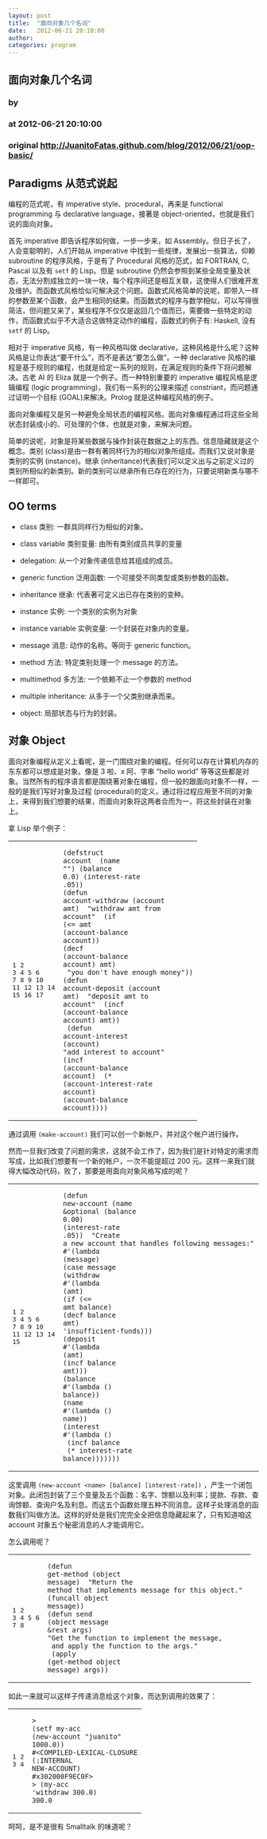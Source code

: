 ```yaml
---
layout: post
title:  "面向对象几个名词"
date:   2012-06-21 20:10:00
author: 
categories: program
---
```


## 面向对象几个名词
### by 
### at 2012-06-21 20:10:00
### original <http://JuanitoFatas.github.com/blog/2012/06/21/oop-basic/>

<h2>Paradigms 从范式说起</h2>

<p>编程的范式呢，有 imperative style、procedural，再来是 functional programming 与 declarative language，接著是 object-oriented，也就是我们说的面向对象。</p>

<p>首先 imperative 即告诉程序如何做，一步一步来，如 Assembly。但日子长了，人会变聪明的，人们开始从 imperative 中找到一些规律，发展出一些算法，仰赖 subroutine 的程序风格，于是有了 Procedural 风格的范式，如 FORTRAN, C, Pascal 以及有 <code>setf</code> 的 Lisp。但是 subroutine 仍然会参照到某些全局变量及状态，无法分割成独立的一块一块，每个程序间还是相互关联，这使得人们很难开发及维护。而函数式风格恰似可解决这个问题。函数式风格简单的说呢，即带入一样的参数至某个函数，会产生相同的结果。而函数式的程序与数学相似，可以写得很简洁，但问题又来了，某些程序不仅仅是返回几个值而已，需要做一些特定的动作，而函数式似乎不大适合这做特定动作的编程，函数式的例子有: Haskell, 没有 <code>setf</code> 的 Lisp。</p>

<p>相对于 imperative 风格，有一种风格叫做 declarative，这种风格是什么呢？这种风格是让你表达“要干什么”，而不是表达“要怎么做”。一种 declarative 风格的编程是基于规则的编程，也就是给定一系列的规则，在满足规则的条件下将问题解决。古老 AI 的 Eliza 就是一个例子。而一种特别重要的 imperative 编程风格是逻辑编程 (logic programming)，我们有一系列的公理来描述 constriant，而问题通过证明一个目标 (GOAL)来解决。Prolog 就是这种编程风格的例子。</p>

<p>面向对象编程又是另一种避免全局状态的编程风格。面向对象编程通过将这些全局状态封装成小的、可处理的个体，也就是对象，来解决问题。</p>

<p>简单的说呢，对象是将某些数据与操作封装在数据之上的东西。信息隐藏就是这个概念。类别 (class)是由一群有著同样行为的相似对象所组成。而我们又说对象是类别的实例 (instance)。继承 (inheritance)代表我们可以定义出与之前定义过的类别所相似的新类别。新的类别可以继承所有已存在的行为，只要说明新类与哪不一样即可。</p>

<h2>OO terms</h2>

<ul>
<li><p>class 类别: 一群具同样行为相似的对象。</p></li>
<li><p>class variable 类别变量: 由所有类别成员共享的变量</p></li>
<li><p>delegation: 从一个对象传递信息给其组成的成员。</p></li>
<li><p>generic function 泛用函数: 一个可接受不同类型或类别参数的函数。</p></li>
<li><p>inheritance 继承: 代表著可定义出已存在类别的变种。</p></li>
<li><p>instance 实例: 一个类别的实例为对象</p></li>
<li><p>instance variable 实例变量: 一个封装在对象内的变量。</p></li>
<li><p>message 消息: 动作的名称。等同于 generic function。</p></li>
<li><p>method 方法: 特定类别处理一个 message 的方法。</p></li>
<li><p>multimethod 多方法: 一个依赖不止一个参数的 method</p></li>
<li><p>multiple inheritance: 从多于一个父类别继承而来。</p></li>
<li><p>object: 局部状态与行为的封装。</p></li>
</ul>


<h2>对象 Object</h2>

<p>面向对象编程从定义上看呢，是一门围绕对象的编程。任何可以存在计算机内存的东东都可以想成是对象。像是 3 啦、x 阿、字串 “hello world” 等等这些都是对象。当然所有的程序语言都是围绕著对象在编程，但一般的跟面向对象不一样，一般的是我们写好对象及过程 (procedural)的定义，通过将过程应用至不同的对象上，来得到我们想要的结果，而面向对象将这两者合而为一，将这些封装在对象上。</p>

<p>拿 Lisp 举个例子：</p>

<span></span><div><table><tr><td><pre><span>1</span>
<span>2</span>
<span>3</span>
<span>4</span>
<span>5</span>
<span>6</span>
<span>7</span>
<span>8</span>
<span>9</span>
<span>10</span>
<span>11</span>
<span>12</span>
<span>13</span>
<span>14</span>
<span>15</span>
<span>16</span>
<span>17</span>
</pre></td><td><pre><code><span><span>(</span><span>defstruct </span><span>account</span>
</span><span>  <span>(</span><span>name </span><span>&quot;&quot;</span><span>)</span> <span>(</span><span>balance</span> <span>0.0</span><span>)</span> <span>(</span><span>interest-rate</span> <span>.</span><span>05</span><span>))</span>
</span><span>
</span><span><span>(</span><span>defun</span> <span>account-withdraw</span> <span>(</span><span>account</span> <span>amt</span><span>)</span>
</span><span>  <span>&quot;withdraw amt from account&quot;</span>
</span><span>  <span>(</span><span>if </span><span>(</span><span>&lt;= </span><span>amt</span> <span>(</span><span>account-balance</span> <span>account</span><span>))</span>
</span><span>      <span>(</span><span>decf</span> <span>(</span><span>account-balance</span> <span>account</span><span>)</span> <span>amt</span><span>)</span>
</span><span>      <span>&quot;you don&#39;t have enough money&quot;</span><span>))</span>
</span><span><span>(</span><span>defun</span> <span>account-deposit</span> <span>(</span><span>account</span> <span>amt</span><span>)</span>
</span><span>  <span>&quot;deposit amt to account&quot;</span>
</span><span>  <span>(</span><span>incf</span> <span>(</span><span>account-balance</span> <span>account</span><span>)</span> <span>amt</span><span>))</span>
</span><span>
</span><span><span>(</span><span>defun</span> <span>account-interest</span> <span>(</span><span>account</span><span>)</span>
</span><span>  <span>&quot;add interest to account&quot;</span>
</span><span>  <span>(</span><span>incf</span> <span>(</span><span>account-balance</span> <span>account</span><span>)</span>
</span><span>        <span>(</span><span>* </span><span>(</span><span>account-interest-rate</span> <span>account</span><span>)</span>
</span><span>           <span>(</span><span>account-balance</span> <span>account</span><span>))))</span>
</span></code></pre></td></tr></table></div>


<p>通过调用 <code>(make-account)</code> 我们可以创一个新帐户，并对这个帐户进行操作。</p>

<p>然而一旦我们改变了问题的需求，这就不会工作了，因为我们是针对特定的需求而写成，比如我们想要有一个新的帐户，一次不能提超过 200 元。这样一来我们就得大幅改动代码，败了，那要是用面向对象风格写成的呢？</p>

<span></span><div><table><tr><td><pre><span>1</span>
<span>2</span>
<span>3</span>
<span>4</span>
<span>5</span>
<span>6</span>
<span>7</span>
<span>8</span>
<span>9</span>
<span>10</span>
<span>11</span>
<span>12</span>
<span>13</span>
<span>14</span>
<span>15</span>
</pre></td><td><pre><code><span><span>(</span><span>defun</span> <span>new-account</span> <span>(</span><span>name </span><span>&amp;optional</span> <span>(</span><span>balance</span> <span>0.00</span><span>)</span>
</span><span>                     <span>(</span><span>interest-rate</span> <span>.</span><span>05</span><span>))</span>
</span><span>  <span>&quot;Create a new account that handles following messages:&quot;</span>
</span><span>  <span>#&#39;</span><span>(</span><span>lambda</span> <span>(</span><span>message</span><span>)</span>
</span><span>      <span>(</span><span>case</span> <span>message</span>
</span><span>        <span>(</span><span>withdraw</span> <span>#&#39;</span><span>(</span><span>lambda</span> <span>(</span><span>amt</span><span>)</span>
</span><span>                      <span>(</span><span>if </span><span>(</span><span>&lt;= </span><span>amt</span> <span>balance</span><span>)</span>
</span><span>                          <span>(</span><span>decf</span> <span>balance</span> <span>amt</span><span>)</span>
</span><span>                          <span>&#39;insufficient-funds</span><span>)))</span>
</span><span>        <span>(</span><span>deposit</span>  <span>#&#39;</span><span>(</span><span>lambda</span> <span>(</span><span>amt</span><span>)</span> <span>(</span><span>incf</span> <span>balance</span> <span>amt</span><span>)))</span>
</span><span>        <span>(</span><span>balance</span>  <span>#&#39;</span><span>(</span><span>lambda</span> <span>()</span> <span>balance</span><span>))</span>
</span><span>        <span>(</span><span>name </span>    <span>#&#39;</span><span>(</span><span>lambda</span> <span>()</span> <span>name</span><span>))</span>
</span><span>        <span>(</span><span>interest</span> <span>#&#39;</span><span>(</span><span>lambda</span> <span>()</span>
</span><span>                      <span>(</span><span>incf</span> <span>balance</span>
</span><span>                            <span>(</span><span>* </span><span>interest-rate</span> <span>balance</span><span>)))))))</span>
</span></code></pre></td></tr></table></div>


<p>这里调用 <code>(new-account &lt;name&gt; [balance] [interest-rate])</code> ，产生一个闭包对象。此闭包封装了三个变量及五个函数：名字、馀额以及利率；提款、存款、查询馀额、查询户名及利息。而这五个函数处理五种不同消息。这样子处理消息的函数我们叫做方法。这样的好处是我们完完全全把信息隐藏起来了，只有知道咱这 account 对象五个秘密消息的人才能调用它。</p>

<p>怎么调用呢？</p>

<span></span><div><table><tr><td><pre><span>1</span>
<span>2</span>
<span>3</span>
<span>4</span>
<span>5</span>
<span>6</span>
<span>7</span>
<span>8</span>
</pre></td><td><pre><code><span><span>(</span><span>defun</span> <span>get-method</span> <span>(</span><span>object</span> <span>message</span><span>)</span>
</span><span>  <span>&quot;Return the method that implements message for this object.&quot;</span>
</span><span>  <span>(</span><span>funcall</span> <span>object</span> <span>message</span><span>))</span>
</span><span>
</span><span><span>(</span><span>defun</span> <span>send</span> <span>(</span><span>object</span> <span>message</span> <span>&amp;rest</span> <span>args</span><span>)</span>
</span><span>  <span>&quot;Get the function to implement the message,</span>
</span><span><span>  and apply the function to the args.&quot;</span>
</span><span>  <span>(</span><span>apply </span><span>(</span><span>get-method</span> <span>object</span> <span>message</span><span>)</span> <span>args</span><span>))</span>
</span></code></pre></td></tr></table></div>


<p>如此一来就可以这样子传递消息给这个对象，而达到调用的效果了：</p>

<span></span><div><table><tr><td><pre><span>1</span>
<span>2</span>
<span>3</span>
<span>4</span>
</pre></td><td><pre><code><span><span>&gt;</span> <span>(</span><span>setf</span> <span>my-acc</span> <span>(</span><span>new-account</span> <span>&quot;juanito&quot;</span> <span>1000.0</span><span>))</span>
</span><span><span>#</span><span>&lt;COMPILED-LEXICAL-CLOSURE</span> <span>(</span><span>:INTERNAL</span> <span>NEW-ACCOUNT</span><span>)</span> <span>#</span><span>x302000F9EC0F&gt;</span>
</span><span><span>&gt;</span> <span>(</span><span>my-acc</span> <span>&#39;withdraw</span> <span>300.0</span><span>)</span>
</span><span><span>300.0</span>
</span></code></pre></td></tr></table></div>


<p>呵呵，是不是很有 Smalltalk 的味道呢？</p>